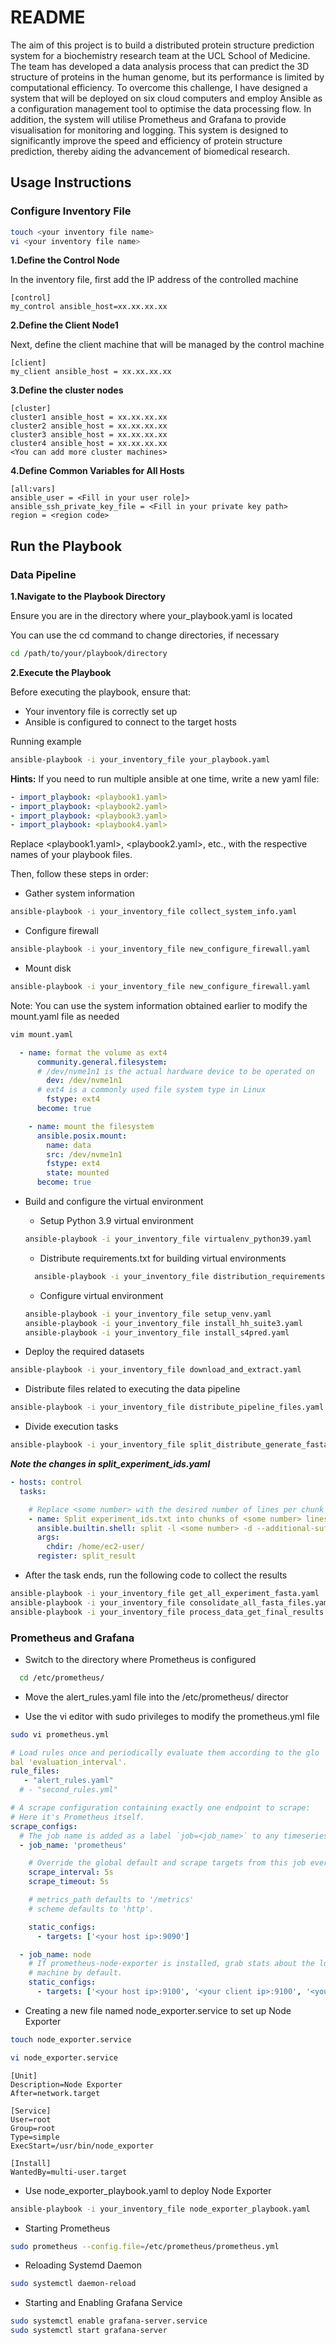 
# README

The aim of this project is to build a distributed protein structure prediction system for a biochemistry research team at the UCL School of Medicine. The team has developed a data analysis process that can predict the 3D structure of proteins in the human genome, but its performance is limited by computational efficiency. To overcome this challenge, I have designed a system that will be deployed on six cloud computers and employ Ansible as a configuration management tool to optimise the data processing flow. In addition, the system will utilise Prometheus and Grafana to provide visualisation for monitoring and logging. This system is designed to significantly improve the speed and efficiency of protein structure prediction, thereby aiding the advancement of biomedical research.


## Usage Instructions

### Configure Inventory File

```bash
touch <your inventory file name>
vi <your inventory file name>
```

**1.Define the Control Node**

In the inventory file, first add the IP address of the controlled machine

```plaintext
[control]
my_control ansible_host=xx.xx.xx.xx
```

**2.Define the Client Node1**

Next, define the client machine that will be managed by the control machine

```plaintext
[client]
my_client ansible_host = xx.xx.xx.xx
```

**3.Define the cluster nodes**

```plaintext
[cluster]
cluster1 ansible_host = xx.xx.xx.xx
cluster2 ansible_host = xx.xx.xx.xx
cluster3 ansible_host = xx.xx.xx.xx
cluster4 ansible_host = xx.xx.xx.xx
<You can add more cluster machines>
```

**4.Define Common Variables for All Hosts**

```plaintext
[all:vars]
ansible_user = <Fill in your user role]>
ansible_ssh_private_key_file = <Fill in your private key path>
region = <region code>
```

## Run the Playbook

### Data Pipeline

**1.Navigate to the Playbook Directory**

Ensure you are in the directory where your_playbook.yaml is located

You can use the cd command to change directories, if necessary

```bash
cd /path/to/your/playbook/directory
```

**2.Execute the Playbook**

Before executing the playbook, ensure that:

* Your inventory file is correctly set up
* Ansible is configured to connect to the target hosts

Running example

```bash
ansible-playbook -i your_inventory_file your_playbook.yaml
```

**Hints:**
If you need to run multiple ansible at one time, write a new yaml file:

```yaml
- import_playbook: <playbook1.yaml>
- import_playbook: <playbook2.yaml>
- import_playbook: <playbook3.yaml>
- import_playbook: <playbook4.yaml>
```

Replace <playbook1.yaml>, <playbook2.yaml>, etc., with the respective names of your playbook files.


Then, follow these steps in order:

*  Gather system information

```bash
ansible-playbook -i your_inventory_file collect_system_info.yaml
```

*  Configure firewall

```bash
ansible-playbook -i your_inventory_file new_configure_firewall.yaml
```

*  Mount disk

```bash
ansible-playbook -i your_inventory_file new_configure_firewall.yaml
```

Note: You can use the system information obtained earlier to modify the mount.yaml file as needed

```bash
vim mount.yaml
```

```yaml
  - name: format the volume as ext4
      community.general.filesystem:
      # /dev/nvme1n1 is the actual hardware device to be operated on
        dev: /dev/nvme1n1
      # ext4 is a commonly used file system type in Linux
        fstype: ext4
      become: true

    - name: mount the filesystem
      ansible.posix.mount:
        name: data
        src: /dev/nvme1n1
        fstype: ext4
        state: mounted
      become: true
```

* Build and configure the virtual environment

  * Setup Python 3.9 virtual environment

  ```bash
  ansible-playbook -i your_inventory_file virtualenv_python39.yaml
  ```

  * Distribute requirements.txt for building virtual environments

  ```bash
    ansible-playbook -i your_inventory_file distribution_requirements.yaml
  ```

  * Configure virtual environment

   ```bash
  ansible-playbook -i your_inventory_file setup_venv.yaml
  ansible-playbook -i your_inventory_file install_hh_suite3.yaml
  ansible-playbook -i your_inventory_file install_s4pred.yaml
  ```

* Deploy the required datasets

```bash
ansible-playbook -i your_inventory_file download_and_extract.yaml
```

* Distribute files related to executing the data pipeline

```bash
ansible-playbook -i your_inventory_file distribute_pipeline_files.yaml
```

* Divide execution tasks

```bash
ansible-playbook -i your_inventory_file split_distribute_generate_fasta.yaml
```

***Note the changes in split_experiment_ids.yaml***

```yaml
- hosts: control
  tasks:

    # Replace <some number> with the desired number of lines per chunk
    - name: Split experiment_ids.txt into chunks of <some number> lines each
      ansible.builtin.shell: split -l <some number> -d --additional-suffix=.txt experiment_ids.txt experiment_ids_
      args:
        chdir: /home/ec2-user/
      register: split_result
```

* After the task ends, run the following code to collect the results

```bash
ansible-playbook -i your_inventory_file get_all_experiment_fasta.yaml
ansible-playbook -i your_inventory_file consolidate_all_fasta_files.yaml
ansible-playbook -i your_inventory_file process_data_get_final_results.yaml
```

### Prometheus and Grafana

* Switch to the directory where Prometheus is configured

```bash
  cd /etc/prometheus/
```

* Move the alert_rules.yaml file into the /etc/prometheus/ director

* Use the vi editor with sudo privileges to modify the prometheus.yml file

```bash
sudo vi prometheus.yml
```

```yaml
# Load rules once and periodically evaluate them according to the glo
bal 'evaluation_interval'.
rule_files:
   - "alert_rules.yaml"
  # - "second_rules.yml"
```

```yaml
# A scrape configuration containing exactly one endpoint to scrape:
# Here it's Prometheus itself.
scrape_configs:
  # The job name is added as a label `job=<job_name>` to any timeseries scraped from this config.
  - job_name: 'prometheus'

    # Override the global default and scrape targets from this job every 5 seconds.
    scrape_interval: 5s
    scrape_timeout: 5s

    # metrics_path defaults to '/metrics'
    # scheme defaults to 'http'.

    static_configs:
      - targets: ['<your host ip>:9090']

  - job_name: node
    # If prometheus-node-exporter is installed, grab stats about the local
    # machine by default.
    static_configs:
      - targets: ['<your host ip>:9100', '<your client ip>:9100', '<your cluster1 ip>:9100', '<your cluster2 ip>:9100', '<your cluster3 ip>:9100', '<your cluster4 ip>:9100','<your cluster5 ip>:9100']
```

* Creating a new file named node_exporter.service to set up Node Exporter 

```bash
touch node_exporter.service
```

```bash
vi node_exporter.service
```

```plaintext
[Unit]
Description=Node Exporter
After=network.target

[Service]
User=root
Group=root
Type=simple
ExecStart=/usr/bin/node_exporter

[Install]
WantedBy=multi-user.target
```

* Use node_exporter_playbook.yaml to deploy Node Exporter

```bash
ansible-playbook -i your_inventory_file node_exporter_playbook.yaml
```

* Starting Prometheus
```bash
sudo prometheus --config.file=/etc/prometheus/prometheus.yml
```

* Reloading Systemd Daemon
```bash
sudo systemctl daemon-reload
```

* Starting and Enabling Grafana Service
```bash
sudo systemctl enable grafana-server.service
sudo systemctl start grafana-server
```
